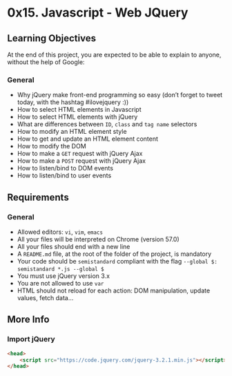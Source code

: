 # 0x15. Javascript - Web JQuery


## Learning Objectives

At the end of this project, you are expected to be able to explain to anyone, without the help of Google:


### General

* Why jQuery make front-end programming so easy (don’t forget to tweet today, with the hashtag #ilovejquery :))
* How to select HTML elements in Javascript
* How to select HTML elements with jQuery
* What are differences between `ID`, `class` and `tag name` selectors
* How to modify an HTML element style
* How to get and update an HTML element content
* How to modify the DOM
* How to make a `GET` request with jQuery Ajax
* How to make a `POST` request with jQuery Ajax
* How to listen/bind to DOM events
* How to listen/bind to user events

## Requirements

### General

* Allowed editors: `vi`, `vim`, `emacs`
* All your files will be interpreted on Chrome (version 57.0)
* All your files should end with a new line
* A `README.md` file, at the root of the folder of the project, is mandatory
* Your code should be `semistandard` compliant with the flag `--global $:` `semistandard *.js --global $`
* You must use jQuery version 3.x
* You are not allowed to use `var`
* HTML should not reload for each action: DOM manipulation, update values, fetch data…

## More Info

### Import jQuery

```html
<head>
    <script src="https://code.jquery.com/jquery-3.2.1.min.js"></script>
</head>
```
